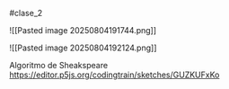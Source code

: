 #clase_2 

![[Pasted image 20250804191744.png]]

![[Pasted image 20250804192124.png]]

Algoritmo de Sheakspeare
https://editor.p5js.org/codingtrain/sketches/GUZKUFxKo
